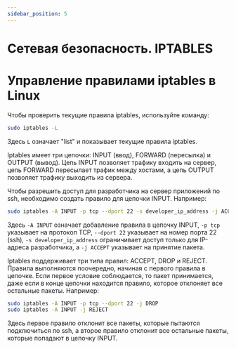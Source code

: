 ```yaml
---
sidebar_position: 5
---
```


# Сетевая безопасность. IPTABLES

# Управление правилами iptables в Linux

Чтобы проверить текущие правила iptables, используйте команду:

```bash
sudo iptables -L
```

Здесь `L` означает "list" и показывает текущие правила iptables.

Iptables имеет три цепочки: INPUT (ввод), FORWARD (пересылка) и OUTPUT (вывод). Цепь INPUT позволяет трафику входить на сервер, цепь FORWARD пересылает трафик между хостами, а цепь OUTPUT позволяет трафику выходить из сервера.

Чтобы разрешить доступ для разработчика на сервер приложений по ssh, необходимо создать правило для цепочки INPUT. Например:

```bash
sudo iptables -A INPUT -p tcp --dport 22 -s developer_ip_address -j ACCEPT
```

Здесь `-A INPUT` означает добавление правила в цепочку INPUT, `-p tcp` указывает на протокол TCP, `--dport 22` указывает на номер порта 22 (ssh), `-s developer_ip_address` ограничивает доступ только для IP-адреса разработчика, а `-j ACCEPT` указывает на принятие пакета.

Iptables поддерживает три типа правил: ACCEPT, DROP и REJECT. Правила выполняются поочередно, начиная с первого правила в цепочке. Если первое условие соблюдается, то пакет принимается, даже если в конце цепочки находится правило, которое отклоняет все остальные пакеты. Например:

```bash
sudo iptables -A INPUT -p tcp --dport 22 -j DROP
sudo iptables -A INPUT -j REJECT
```

Здесь первое правило отклонит все пакеты, которые пытаются подключиться по ssh, а второе правило отклонит все остальные пакеты, которые попадают в цепочку INPUT.

